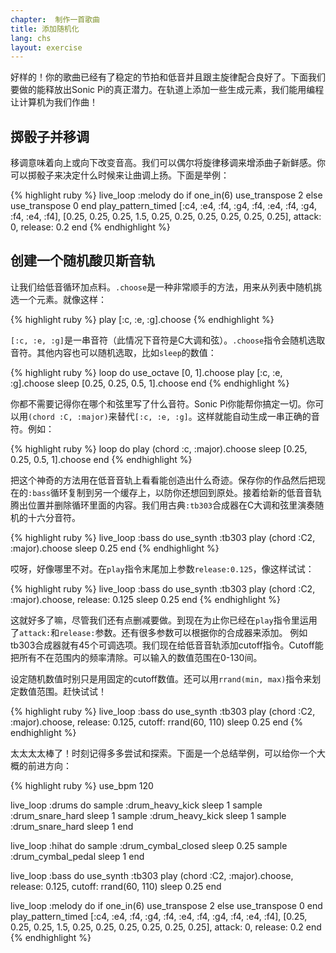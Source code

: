 ```yaml
---
chapter:  制作一首歌曲
title: 添加随机化
lang: chs
layout: exercise
---
```

好样的！你的歌曲已经有了稳定的节拍和低音并且跟主旋律配合良好了。下面我们要做的能释放出Sonic Pi的真正潜力。在轨道上添加一些生成元素，我们能用编程让计算机为我们作曲！

## 掷骰子并移调


移调意味着向上或向下改变音高。我们可以偶尔将旋律移调来增添曲子新鲜感。你可以掷骰子来决定什么时候来让曲调上扬。下面是举例：


{% highlight ruby %}
live_loop :melody do
  if one_in(6)
    use_transpose 2
  else
    use_transpose 0
  end
  play_pattern_timed [:c4, :e4, :f4, :g4, :f4, :e4, :f4, :g4, :f4, :e4, :f4], [0.25, 0.25, 0.25, 1.5, 0.25, 0.25, 0.25, 0.25, 0.25, 0.25], attack: 0, release: 0.2
end
{% endhighlight %}

## 创建一个随机酸贝斯音轨

让我们给低音循环加点料。`.choose`是一种非常顺手的方法，用来从列表中随机挑选一个元素。就像这样：

{% highlight ruby %}
play [:c, :e, :g].choose
{% endhighlight %}

`[:c, :e, :g]`是一串音符（此情况下音符是C大调和弦）。`.choose`指令会随机选取音符。其他内容也可以随机选取，比如`sleep`的数值：

{% highlight ruby %}
loop do
  use_octave [0, 1].choose
  play [:c, :e, :g].choose
  sleep [0.25, 0.25, 0.5, 1].choose
end
{% endhighlight %}

你都不需要记得你在哪个和弦里写了什么音符。Sonic Pi你能帮你搞定一切。你可以用`(chord :C, :major)`来替代`[:c, :e, :g]`。这样就能自动生成一串正确的音符。例如：

{% highlight ruby %}
loop do
  play (chord :c, :major).choose
  sleep [0.25, 0.25, 0.5, 1].choose
end
{% endhighlight %}

把这个神奇的方法用在低音音轨上看看能创造出什么奇迹。保存你的作品然后把现在的`:bass`循环复制到另一个缓存上，以防你还想回到原处。接着给新的低音音轨腾出位置并删除循环里面的内容。我们用古典`:tb303`合成器在C大调和弦里演奏随机的十六分音符。

{% highlight ruby %}
live_loop :bass do
  use_synth :tb303
  play (chord :C2, :major).choose
  sleep 0.25
end
{% endhighlight %}

哎呀，好像哪里不对。在`play`指令末尾加上参数`release:0.125`，像这样试试：

{% highlight ruby %}
live_loop :bass do
  use_synth :tb303
  play (chord :C2, :major).choose, release: 0.125
  sleep 0.25
end
{% endhighlight %}

这就好多了嘛，尽管我们还有点删减要做。到现在为止你已经在`play`指令里运用了`attack:`和`release:`参数。还有很多参数可以根据你的合成器来添加。 例如tb303合成器就有45个可调选项。我们现在给低音音轨添加cutoff指令。Cutoff能把所有不在范围内的频率清除。可以输入的数值范围在0-130间。

设定随机数值时别只是用固定的cutoff数值。还可以用`rrand(min, max)`指令来划定数值范围。赶快试试！


{% highlight ruby %}
live_loop :bass do
  use_synth :tb303
  play (chord :C2, :major).choose, release: 0.125, cutoff: rrand(60, 110)
  sleep 0.25
end
{% endhighlight %}

太太太太棒了！时刻记得多多尝试和探索。下面是一个总结举例，可以给你一个大概的前进方向：

{% highlight ruby %}
use_bpm 120

live_loop :drums do
  sample :drum_heavy_kick
  sleep 1
  sample :drum_snare_hard
  sleep 1
  sample :drum_heavy_kick
  sleep 1
  sample :drum_snare_hard
  sleep 1
end

live_loop :hihat do
  sample :drum_cymbal_closed
  sleep 0.25
  sample :drum_cymbal_pedal
  sleep 1
end

live_loop :bass do
  use_synth :tb303
  play (chord :C2, :major).choose, release: 0.125, cutoff: rrand(60, 110)
  sleep 0.25
end


live_loop :melody do
  if one_in(6)
    use_transpose 2
  else
    use_transpose 0
  end
  play_pattern_timed [:c4, :e4, :f4, :g4, :f4, :e4, :f4, :g4, :f4, :e4, :f4], [0.25, 0.25, 0.25, 1.5, 0.25, 0.25, 0.25, 0.25, 0.25, 0.25], attack: 0, release: 0.2
end
{% endhighlight %}
